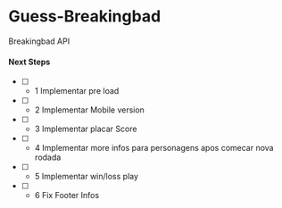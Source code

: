 # Guess-Breakingbad
Breakingbad API

#### Next Steps
 - [ ] - 1 Implementar pre load
 - [ ] - 2 Implementar Mobile version
 - [ ] - 3 Implementar placar Score
 - [ ] - 4 Implementar more infos para personagens apos comecar nova rodada
 - [ ] - 5 Implementar win/loss play
 - [ ] - 6 Fix Footer Infos

